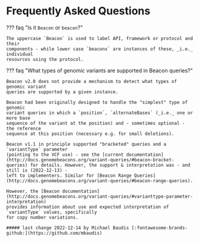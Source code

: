 # Frequently Asked Questions

??? faq "Is it `Beacon` or `beacon`?"

    The uppercase `Beacon` is used to label API, framework or protocol and their
    components - while lower case `beacons` are instances of these, _i.e._ individual
    resources using the protocol.

??? faq "What types of genomic variants are supported in Beacon queries?"

    Beacon v2.0 does not provide a mechanism to detect what types of genomic variant
    queries are supported by a given instance.

    Beacon had been originally designed to handle the "simplest" type of genomic
    variant queries in which a `position`, `alternateBases` (_i.e._ one or more base
    sequence of the variant at the position) and - sometimes optional - the reference
    sequence at this position (necessary e.g. for small deletions).

    Beacon v1.1 in principle supported "bracketed" queries and a `variantType` parameter
    (pointing to the VCF use) - see the [current documentation](http://docs.genomebeacons.org/variant-queries/#beacon-bracket-queries) for details. However, the support & interpretation was - and still is (2022-12-13) -
    left to implementers. Similar for [Beacon Range Queries](http://docs.genomebeacons.org/variant-queries/#beacon-range-queries).

    However, the [Beacon documentation](http://docs.genomebeacons.org/variant-queries/#varianttype-parameter-interpretation)
    provides information about use and expected interpretation of `variantType` values, specifically
    for copy number variations.

    ##### last change 2022-12-14 by Michael Baudis [:fontawesome-brands-github:](https://github.com/mbaudis)

